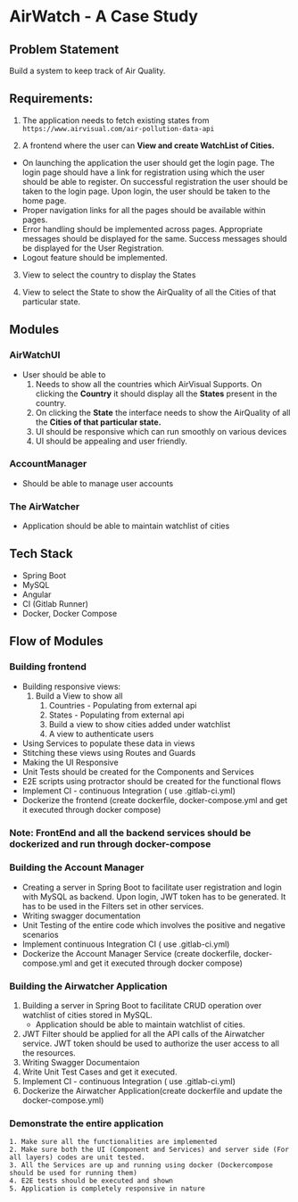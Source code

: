 # AirWatch - A Case Study

## Problem Statement

Build a system to keep track of Air Quality.

## Requirements:

1. The application needs to fetch existing states from `https://www.airvisual.com/air-pollution-data-api`

2. A frontend where the user can **View and create WatchList of Cities.** 
  - On launching the application the user should get the login page. The login page should have a link for registration using which the user should be able to register. On successful registration the user should be taken to the login page. Upon login, the user should be taken to the home page.
  - Proper navigation links for all the pages should be available within pages.
  - Error handling should be implemented across pages. Appropriate messages should be    displayed for the same. Success messages should be displayed for the User Registration.
  - Logout feature should be implemented.

3. View to select the country to display the States

4. View to select the State to show the AirQuality of all the Cities of that particular state.

## Modules

### AirWatchUI
  - User should be able to
    1. Needs to show all the countries which AirVisual Supports. On clicking the **Country** it should display all the **States** present in the country.
    2. On clicking the **State** the interface needs to show the AirQuality of all the **Cities of that particular state.**
    3. UI should be responsive which can run smoothly on various devices
    4. UI should be appealing and user friendly.

### AccountManager 
  - Should be able to manage user accounts

### The AirWatcher 
  - Application should be able to maintain watchlist of cities

## Tech Stack
- Spring Boot 
- MySQL
- Angular
- CI (Gitlab Runner)
- Docker, Docker Compose

## Flow of Modules

### Building frontend
- Building responsive views:
    1. Build a View to show all 
          1. Countries - Populating from external api
          2. States - Populating from external api
          3. Build a view to show cities added under watchlist
          4. A view to authenticate users
- Using Services to populate these data in views
- Stitching these views using Routes and Guards
- Making the UI Responsive
- Unit Tests should be created for the Components and Services
- E2E scripts using protractor should be created for the functional flows
- Implement CI - continuous Integration ( use .gitlab-ci.yml)
- Dockerize the frontend (create dockerfile, docker-compose.yml and get it executed through docker compose)

### Note: FrontEnd and all the backend services should be dockerized and run through docker-compose

### Building the Account Manager
- Creating a server in Spring Boot to facilitate user registration and login with MySQL as backend. Upon login, JWT token has to be generated. It has to be used in the Filters set in other services.
- Writing swagger documentation
- Unit Testing of the entire code which involves the positive and negative scenarios
- Implement continuous Integration CI ( use .gitlab-ci.yml)
- Dockerize the Account Manager Service (create dockerfile, docker-compose.yml and get it executed through docker compose)

### Building the Airwatcher Application
  1. Building a server in Spring Boot to facilitate CRUD operation over watchlist of cities  stored in MySQL.
      - Application should be able to maintain watchlist of cities.
  2. JWT Filter should be applied for all the API calls of the Airwatcher service. JWT token should be used to authorize the user access to all the resources.
  3. Writing Swagger Documentaion
  4. Write Unit Test Cases and get it executed.
  5. Implement CI - continuous Integration ( use .gitlab-ci.yml)
  6. Dockerize the Airwatcher Application(create dockerfile and update the docker-compose.yml)
  
### Demonstrate the entire application
    1. Make sure all the functionalities are implemented
    2. Make sure both the UI (Component and Services) and server side (For all layers) codes are unit tested. 
    3. All the Services are up and running using docker (Dockercompose should be used for running them)
    4. E2E tests should be executed and shown
    5. Application is completely responsive in nature